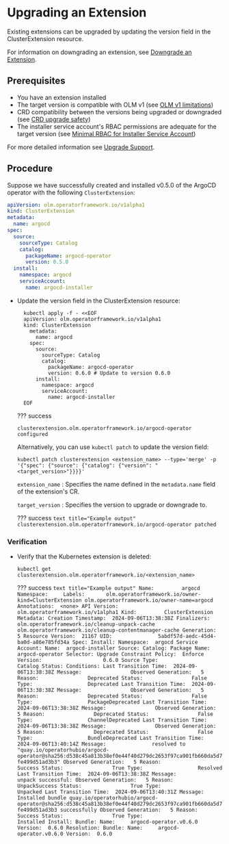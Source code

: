 # Upgrading an Extension

Existing extensions can be upgraded by updating the version field in the ClusterExtension resource.

For information on downgrading an extension, see [Downgrade an Extension](../downgrading-an-extension.md).

## Prerequisites

* You have an extension installed
* The target version is compatible with OLM v1 (see [OLM v1 limitations](../refs/olmv1-limitations.md))
* CRD compatibility between the versions being upgraded or downgraded (see [CRD upgrade safety](../../refs/crd-upgrade-safety.md))
* The installer service account's RBAC permissions are adequate for the target version (see [Minimal RBAC for Installer Service Account](create-installer-service-account.md))

For more detailed information see [Upgrade Support](../upgrade-support.md).

## Procedure

Suppose we have successfully created and installed v0.5.0 of the ArgoCD operator with the following `ClusterExtension`:

``` yaml title="Example CR"
apiVersion: olm.operatorframework.io/v1alpha1
kind: ClusterExtension
metadata:
  name: argocd
spec:
  source:
    sourceType: Catalog
    catalog:
      packageName: argocd-operator
      version: 0.5.0
  install:
    namespace: argocd
    serviceAccount:
      name: argocd-installer
```

* Update the version field in the ClusterExtension resource:

    ``` terminal
      kubectl apply -f - <<EOF
      apiVersion: olm.operatorframework.io/v1alpha1
      kind: ClusterExtension
        metadata:
          name: argocd
        spec:
          source:
            sourceType: Catalog
            catalog:
              packageName: argocd-operator
              version: 0.6.0 # Update to version 0.6.0
          install:
            namespace: argocd
            serviceAccount:
              name: argocd-installer
      EOF
    ```

    ??? success
    ``` text title="Example output"
    clusterextension.olm.operatorframework.io/argocd-operator configured
    ```

    Alternatively, you can use `kubectl patch` to update the version field:

    ``` terminal
    kubectl patch clusterextension <extension_name> --type='merge' -p '{"spec": {"source": {"catalog": {"version": "<target_version>"}}}}'
    ```

    `extension_name`
    : Specifies the name defined in the `metadata.name` field of the extension's CR.
    
    `target_version`
    : Specifies the version to upgrade or downgrade to.

    ??? success
      ``` text title="Example output"
      clusterextension.olm.operatorframework.io/argocd-operator patched
      ```

### Verification

* Verify that the Kubernetes extension is deleted:

    ``` terminal
    kubectl get clusterextension.olm.operatorframework.io/<extension_name>
    ```

    ??? success
      ``` text title="Example output"
      Name:         argocd
      Namespace:    
      Labels:       olm.operatorframework.io/owner-kind=ClusterExtension
                    olm.operatorframework.io/owner-name=argocd
      Annotations:  <none>
      API Version:  olm.operatorframework.io/v1alpha1
      Kind:         ClusterExtension
      Metadata:
        Creation Timestamp:  2024-09-06T13:38:38Z
        Finalizers:
          olm.operatorframework.io/cleanup-unpack-cache
          olm.operatorframework.io/cleanup-contentmanager-cache
        Generation:        5
        Resource Version:  21167
        UID:               5abdf57d-aedc-45d4-ba0d-a86e785fd34a
      Spec:
        Install:
          Namespace:  argocd
          Service Account:
            Name:  argocd-installer
        Source:
          Catalog:
            Package Name:  argocd-operator
          Selector:
          Upgrade Constraint Policy:  Enforce
          Version:                    0.6.0
        Source Type:                  Catalog
      Status:
        Conditions:
          Last Transition Time:  2024-09-06T13:38:38Z
          Message:               
          Observed Generation:   5
          Reason:                Deprecated
          Status:                False
          Type:                  Deprecated
          Last Transition Time:  2024-09-06T13:38:38Z
          Message:               
          Observed Generation:   5
          Reason:                Deprecated
          Status:                False
          Type:                  PackageDeprecated
          Last Transition Time:  2024-09-06T13:38:38Z
          Message:               
          Observed Generation:   5
          Reason:                Deprecated
          Status:                False
          Type:                  ChannelDeprecated
          Last Transition Time:  2024-09-06T13:38:38Z
          Message:               
          Observed Generation:   5
          Reason:                Deprecated
          Status:                False
          Type:                  BundleDeprecated
          Last Transition Time:  2024-09-06T13:40:14Z
          Message:               resolved to "quay.io/operatorhubio/argocd-operator@sha256:d538c45a813b38ef0e44f40d279dc2653f97ca901fb660da5d7fe499d51ad3b3"
          Observed Generation:   5
          Reason:                Success
          Status:                True
          Type:                  Resolved
          Last Transition Time:  2024-09-06T13:38:38Z
          Message:               unpack successful:
          Observed Generation:   5
          Reason:                UnpackSuccess
          Status:                True
          Type:                  Unpacked
          Last Transition Time:  2024-09-06T13:40:31Z
          Message:               Installed bundle quay.io/operatorhubio/argocd-operator@sha256:d538c45a813b38ef0e44f40d279dc2653f97ca901fb660da5d7fe499d51ad3b3 successfully
          Observed Generation:   5
          Reason:                Success
          Status:                True
          Type:                  Installed
      Install:
        Bundle:
          Name:     argocd-operator.v0.6.0
          Version:  0.6.0
      Resolution:
        Bundle:
          Name:     argocd-operator.v0.6.0
          Version:  0.6.0
      ```
